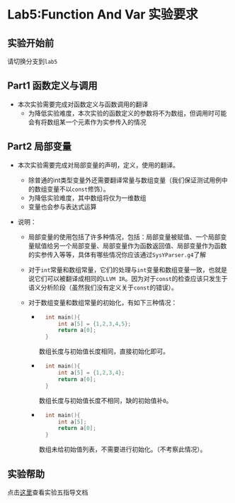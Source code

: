 # Lab5:Function And Var 实验要求

## 实验开始前

请切换分支到`lab5`

## Part1 函数定义与调用
- 本次实验需要完成对函数定义与函数调用的翻译
    - 为降低实验难度，本次实验的函数定义的参数将不为数组，但调用时可能会有将数组某一个元素作为实参传入的情况

## Part2 局部变量
- 本次实验需要完成对局部变量的声明，定义，使用的翻译。
    - 除普通的int类型变量外还需要翻译常量与数组变量（我们保证测试用例中的数组变量不以`const`修饰）。
    - 为降低实验难度，其中数组将仅为一维数组
    - 变量也会参与表达式运算
    
- 说明：

    - 局部变量的使用包括了许多种情况，包括：局部变量被赋值、一个局部变量赋值给另一个局部变量、局部变量作为函数返回值、局部变量作为函数的实参传入等等，具体有哪些情况你应该通过`SysYParser.g4`了解

    - 对于`int`常量和数组常量，它们的处理与`int`变量和数组变量一致，也就是说它们可以被翻译成相同的`LLVM IR`。因为对于`const`的检查应该只发生于语义分析阶段（虽然我们没有定义关于`const`的错误）。

    - 对于数组变量和数组常量的初始化，有如下三种情况：

        - ```c
            int main(){
                int a[5] = {1,2,3,4,5};
                return a[0];
            }
            ```

            数组长度与初始值长度相同，直接初始化即可。

        - ```c
            int main(){
                int a[5] = {1,2,3,4};
                return a[0];
            }
            ```

            数组长度与初始值长度不相同，缺的初始值补`0`。

        - ```c
            int main(){
                int a[5];
                return a[0];
            }
            ```

            数组未给初始值列表，不需要进行初始化。（不考察此情况）。


## 实验帮助
点击[这里](lab5-function-and-var/help.md)查看实验五指导文档
